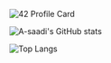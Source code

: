 
![42 Profile Card](https://1337-readme.vercel.app/api/profile?cursus=42cursus&login=asaadi)

![A-saadi's GitHub stats](https://github-readme-stats.vercel.app/api?username=a-saadi&show_icons=true)

![Top Langs](https://github-readme-stats.vercel.app/api/top-langs/?username=a-saadi&layout=compact)
